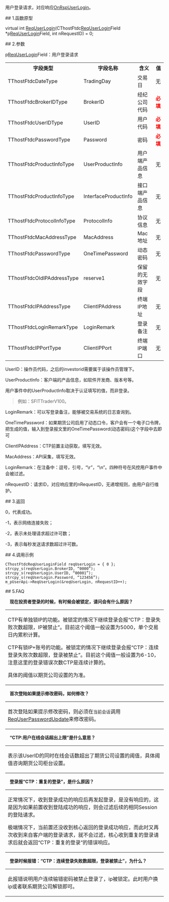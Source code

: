 <p>用户登录请求，对应响应<a href="../../CTHOSTFTDCTRADERAPI/ONRSPUSERLOGIN/">OnRspUserLogin</a>。</p>
<span class="anchor" id="4af87e23-3d80-4745-a8ec-caba73418f33"></span>
## 1.函数原型
<p>virtual int <a href="../../../HQJK/CTHOSTFTDCMDAPI/REQUSERLOGIN/">ReqUserLogin</a>(CThostFtdc<a href="../../../HQJK/CTHOSTFTDCMDAPI/REQUSERLOGIN/">ReqUserLogin</a>Field *p<a href="../../../HQJK/CTHOSTFTDCMDAPI/REQUSERLOGIN/">ReqUserLogin</a>Field, int nRequestID) = 0;</p>
<span class="anchor" id="6c4387b6-0a06-4f73-996b-dc9c47c1c322"></span>
## 2.参数
<p>p<a href="../../../HQJK/CTHOSTFTDCMDAPI/REQUSERLOGIN/">ReqUserLogin</a>Field：用户登录请求</p>
<table><tr><th style="TEXT-ALIGN: center;">字段类型</th><th style="TEXT-ALIGN: center;">字段名称</th><th style="TEXT-ALIGN: center;">含义</th><th style="TEXT-ALIGN: center;">值</th></tr><tr><td style="TEXT-ALIGN: left;">TThostFtdcDateType</td>
<td style="TEXT-ALIGN: left;">TradingDay</td>
<td style="TEXT-ALIGN: left;">交易日</td>
<td style="TEXT-ALIGN: left;">无</td>
</tr>
<tr><td style="TEXT-ALIGN: left;">TThostFtdcBrokerIDType</td>
<td style="TEXT-ALIGN: left;">BrokerID</td>
<td style="TEXT-ALIGN: left;">经纪公司代码</td>
<td style="TEXT-ALIGN: left;"><strong><font color="#FF0000">必填</font></strong></td>
</tr>
<tr><td style="TEXT-ALIGN: left;">TThostFtdcUserIDType</td>
<td style="TEXT-ALIGN: left;">UserID</td>
<td style="TEXT-ALIGN: left;">用户代码</td>
<td style="TEXT-ALIGN: left;"><strong><font color="#FF0000">必填</font></strong></td>
</tr>
<tr><td style="TEXT-ALIGN: left;">TThostFtdcPasswordType</td>
<td style="TEXT-ALIGN: left;">Password</td>
<td style="TEXT-ALIGN: left;">密码</td>
<td style="TEXT-ALIGN: left;"><strong><font color="#FF0000">必填</font></strong></td>
</tr>
<tr><td style="TEXT-ALIGN: left;">TThostFtdcProductInfoType</td>
<td style="TEXT-ALIGN: left;">UserProductInfo</td>
<td style="TEXT-ALIGN: left;">用户端产品信息</td>
<td style="TEXT-ALIGN: left;">无</td>
</tr>
<tr><td style="TEXT-ALIGN: left;">TThostFtdcProductInfoType</td>
<td style="TEXT-ALIGN: left;">InterfaceProductInfo</td>
<td style="TEXT-ALIGN: left;">接口端产品信息</td>
<td style="TEXT-ALIGN: left;">无</td>
</tr>
<tr><td style="TEXT-ALIGN: left;">TThostFtdcProtocolInfoType</td>
<td style="TEXT-ALIGN: left;">ProtocolInfo</td>
<td style="TEXT-ALIGN: left;">协议信息</td>
<td style="TEXT-ALIGN: left;">无</td>
</tr>
<tr><td style="TEXT-ALIGN: left;">TThostFtdcMacAddressType</td>
<td style="TEXT-ALIGN: left;">MacAddress</td>
<td style="TEXT-ALIGN: left;">Mac地址</td>
<td style="TEXT-ALIGN: left;">无</td>
</tr>
<tr><td style="TEXT-ALIGN: left;">TThostFtdcPasswordType</td>
<td style="TEXT-ALIGN: left;">OneTimePassword</td>
<td style="TEXT-ALIGN: left;">动态密码</td>
<td style="TEXT-ALIGN: left;">无</td>
</tr>
<tr><td style="TEXT-ALIGN: left;">TThostFtdcOldIPAddressType</td>
<td style="TEXT-ALIGN: left;">reserve1</td>
<td style="TEXT-ALIGN: left;">保留的无效字段</td>
<td style="TEXT-ALIGN: left;">无</td>
</tr>
<tr><td style="TEXT-ALIGN: left;">TThostFtdcIPAddressType</td>
<td style="TEXT-ALIGN: left;">ClientIPAddress</td>
<td style="TEXT-ALIGN: left;">终端IP地址</td>
<td style="TEXT-ALIGN: left;">无</td>
</tr>
<tr><td style="TEXT-ALIGN: left;">TThostFtdcLoginRemarkType</td>
<td style="TEXT-ALIGN: left;">LoginRemark</td>
<td style="TEXT-ALIGN: left;">登录备注</td>
<td style="TEXT-ALIGN: left;">无</td>
</tr>
<tr><td style="TEXT-ALIGN: left;">TThostFtdcIPPortType</td>
<td style="TEXT-ALIGN: left;">ClientIPPort</td>
<td style="TEXT-ALIGN: left;">终端IP端口</td>
<td style="TEXT-ALIGN: left;">无</td>
</tr>
</table>
<p>UserID：操作员代码，之后的investorid需要属于该操作员管理下。</p>
<p>UserProductInfo：客户端的产品信息，如软件开发商、版本号等。</p>
<p>用户事件中的UserProductInfo取决于认证填写的值，而非登录。</p>
<blockquote>
<p>例如：SFITTraderV100。</p>
</blockquote>
<p>LoginRemark：可以写登录备注，能够被交易系统的日志查询到。</p>
<p>OneTimePassword：如果期货公司启用了动态口令，客户会有一个电子口令牌，把生成的值，输入到登录报文里的OneTimePassword(动态密码)这个字段中去即可</p>
<p>ClientIPAddress：CTP前置主动获取，填写无效。</p>
<p>MacAddress：API采集，填写无效。</p>
<p>LoginRemark：在注备中：逗号，引号，“\r”，“\n”。四种符号在风控用户事件中会被过滤。</p>
<p>nRequestID：请求ID，对应响应里的nRequestID，无递增规则，由用户自行维护。</p>
<span class="anchor" id="6fe9b1fc-3be2-4838-84ba-f2347eabc239"></span>
## 3.返回
<p>0，代表成功。</p>
<p>-1，表示网络连接失败；</p>
<p>-2，表示未处理请求超过许可数；</p>
<p>-3，表示每秒发送请求数超过许可数。</p>
<span class="anchor" id="5cf13b32-6e93-4cb3-bd55-4bcff1c61bf0"></span>
## 4.调用示例
<pre><code>CThostFtdcReqUserLoginField reqUserLogin = { 0 };
strcpy_s(reqUserLogin.BrokerID, “0000”);
strcpy_s(reqUserLogin.UserID, “00001”);
strcpy_s(reqUserLogin.Password, “123456”); 
m_pUserApi-&gt;ReqUserLogin(&amp;reqUserLogin, nRequestID++);
</code></pre>
<span class="anchor" id="fe90feff-0620-4523-96f4-1cb4edbc4b28"></span>
## 5.FAQ
<p><div class="region_i"><p class="region_header" id="region_header_1" style="padding-left: 1em;font-weight : bold;text-indent: 0px;text-align: left;">现在投资者登录的时候，有时候会被锁定，请问会有什么原因？</p><div class="region_panel" id="region_panel_1" style="display:block;"><table><tr><td>
<p>CTP有单独锁IP的功能。被锁定的情况下继续登录会报“CTP：登录失败次数超限，IP被禁止”。目前这个阈值一般设置为5000，单个交易日内累积计算。</p>
<p>CTP有锁IP+账号的功能。被锁定的情况下继续登录会报“CTP：连续登录失败次数超限，登录被禁止”。目前这个阈值一般设置为6-10，注意这里的登录错误次数CTP是连续计算的。</p>
<p>具体的阈值以期货公司设置的为准。</p>
</td></tr></table>
</div><p class="region_tail" id="region_tail_1" style="border-top-color:transparent;border-bottom-width:0;"></p></div></p>
<p><div class="region_i"><p class="region_header" id="region_header_2" style="padding-left: 1em;font-weight : bold;text-indent: 0px;text-align: left;">首次登陆如果提示修改密码，如何修改？</p><div class="region_panel" id="region_panel_2" style="display:block;"><table><tr><td>
<p>首次登陆如果提示修改密码，则必须在<code>当前会话</code>调用<a href="../REQUSERPASSWORDUPDATE/">ReqUserPasswordUpdate</a>来修改密码。</p>
</td></tr></table>
</div><p class="region_tail" id="region_tail_2" style="border-top-color:transparent;border-bottom-width:0;"></p></div></p>
<p><div class="region_i"><p class="region_header" id="region_header_3" style="padding-left: 1em;font-weight : bold;text-indent: 0px;text-align: left;">“CTP:用户在线会话超出上限”是什么意思？</p><div class="region_panel" id="region_panel_3" style="display:block;"><table><tr><td>
<p>表示该UserID的同时在线会话数超出了期货公司设置的阈值，具体阈值咨询期货公司柜台设置。</p>
</td></tr></table>
</div><p class="region_tail" id="region_tail_3" style="border-top-color:transparent;border-bottom-width:0;"></p></div></p>
<p><div class="region_i"><p class="region_header" id="region_header_4" style="padding-left: 1em;font-weight : bold;text-indent: 0px;text-align: left;">登录报“CTP：重复的登录”，是什么原因？</p><div class="region_panel" id="region_panel_4" style="display:block;"><table><tr><td>
<p>正常情况下，收到登录成功的响应后再发起登录，是没有响应的，这是因为如果前置收到登陆成功的响应，则会过滤后续的相同Session的登陆请求。</p>
<p>极端情况下，当前置还没收到核心返回的登录成功响应，而此时又再次收到来自客户端的登录请求，就不会过滤，核心收到重复的登录请求后就会返回“CTP：重复的登录”的错误响应。</p>
</td></tr></table>
</div><p class="region_tail" id="region_tail_4" style="border-top-color:transparent;border-bottom-width:0;"></p></div></p>
<p><div class="region_i"><p class="region_header" id="region_header_5" style="padding-left: 1em;font-weight : bold;text-indent: 0px;text-align: left;">登录时候报错：“CTP：连续登录失败数超限，登录被禁止”，为什么？</p><div class="region_panel" id="region_panel_5" style="display:block;"><table><tr><td>
<p>此报错说明用户连续输错密码被禁止登录了，ip被锁定。此时用户换ip或者联系期货公司解锁即可。</p>
</td></tr></table>
</div><p class="region_tail" id="region_tail_5" style="border-top-color:transparent;border-bottom-width:0;"></p></div></p>
